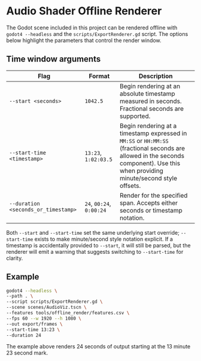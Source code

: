# Audio Shader Offline Renderer

The Godot scene included in this project can be rendered offline with `godot4 --headless` and the `scripts/ExportRenderer.gd` script. The options below highlight the parameters that control the render window.

## Time window arguments

| Flag | Format | Description |
| --- | --- | --- |
| `--start <seconds>` | `1042.5` | Begin rendering at an absolute timestamp measured in seconds. Fractional seconds are supported. |
| `--start-time <timestamp>` | `13:23`, `1:02:03.5` | Begin rendering at a timestamp expressed in `MM:SS` or `HH:MM:SS` (fractional seconds are allowed in the seconds component). Use this when providing minute/second style offsets. |
| `--duration <seconds_or_timestamp>` | `24`, `00:24`, `0:00:24` | Render for the specified span. Accepts either seconds or timestamp notation. |

Both `--start` and `--start-time` set the same underlying start override; `--start-time` exists to make minute/second style notation explicit. If a timestamp is accidentally provided to `--start`, it will still be parsed, but the renderer will emit a warning that suggests switching to `--start-time` for clarity.

## Example

```sh
godot4 --headless \
--path . \
--script scripts/ExportRenderer.gd \
--scene scenes/AudioViz.tscn \
--features tools/offline_render/features.csv \
--fps 60 --w 1920 --h 1080 \
--out export/frames \
--start-time 13:23 \
--duration 24
```

The example above renders 24 seconds of output starting at the 13 minute 23 second mark.
